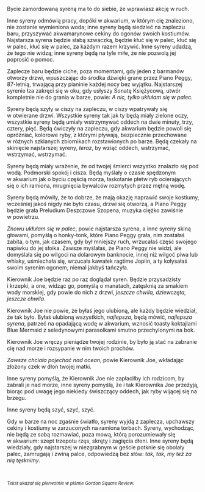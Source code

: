Bycie zamordowaną syreną ma to do siebie, że wprawiasz akcję w&nbsp;ruch.

Inne syreny odmówią pracy, dopóki w&nbsp;akwarium, w&nbsp;którym cię znaleziono, nie zostanie wymieniona woda; inne syreny będą siedzieć na zapleczu baru, przyszywać akwamarynowe cekiny do ogonów swoich kostiumów. Najstarsza syrena będzie słabą szwaczką, będzie kłuć się w&nbsp;palec, kłuć się w&nbsp;palec, kłuć się w&nbsp;palec, za każdym razem krzywić. Inne syreny udadzą, że tego nie widzą; inne syreny będą na tyle miłe, że nie pozwolą jej poprosić o&nbsp;pomoc.

Zaplecze baru będzie ciche, poza momentami, gdy jeden z&nbsp;barmanów otworzy drzwi, wpuszczając do środka dźwięki grane przez Piano Peggy, 87-letnią, trwającą przy pianinie każdej nocy bez wyjątku. Najstarszej syrenie łza zakręci się w&nbsp;oku, gdy usłyszy Sonatę Księżycową, utwór kompletnie nie do grania w&nbsp;barze, powie: *A&nbsp;nic, tylko ukłułam się w&nbsp;palec.*

Syreny będą szyły w&nbsp;ciszy na zapleczu, w&nbsp;ciszy wpatrywały się w&nbsp;otwierane drzwi. Wszystkie syreny tak jak ty będą miały zielone oczy, wszystkie syreny będą umiały wstrzymywać oddech na dwie minuty, trzy, cztery, pięć. Będą ćwiczyły na zapleczu, gdy akwarium będzie powoli się opróżniać, kolorowe ryby, z&nbsp;którymi pływają, bezpiecznie przechowane w&nbsp;różnych szklanych zbiornikach rozstawionych po barze. Będą czekały na skinięcie najstarszej syreny, *teraz*, by wziąć oddech, wstrzymać, wstrzymać, wstrzymać.

Syreny będą miały wrażenie, że od twojej śmierci wszystko znalazło się pod wodą. Podmorski spokój i&nbsp;cisza. Będą myślały o&nbsp;czasie spędzonym w&nbsp;akwarium jak o&nbsp;byciu częścią morza, łaskotanie płetw ryb ocierających się o&nbsp;ich ramiona, mrugnięcia bywalców rozmytych przez mętną wodę.

Syreny będą mówiły, że to dobrze, że mają okazję naprawić swoje kostiumy, wcześniej jakoś nigdy nie było czasu, drzwi się otworzą, a&nbsp;Piano Peggy będzie grała Preludium Deszczowe Szopena, muzyka ciężko zawiśnie w&nbsp;powietrzu.

*Znowu ukłułam się w&nbsp;palec*, powie najstarsza syrena, a&nbsp;inne syreny skiną głowami, pomyślą o&nbsp;honky-tonk, które Piano Peggy grała, nim zostałaś zabita, o&nbsp;tym, jak czasem, gdy był mniejszy ruch, wrzucałaś część swojego napiwku do jej słoika. Zawsze myślałaś, że Piano Peggy nie widzi, ale domyślała się po wilgoci na dolarowym banknocie, innej niż wilgoć piwa lub whisky, uśmiechała się, wrzucała kawałek ragtime Joplin, a&nbsp;ty kołysałaś swoim syrenim ogonem, niemal jakbyś tańczyła.

Kierownik Joe będzie raz po raz doglądał syren. Będzie przysadzisty i&nbsp;krzepki, a&nbsp;one, widząc go, pomyślą o&nbsp;manatach, zatęsknią za smakiem wody morskiej, gdy powie do nich z&nbsp;drzwi, *jeszcze chwila, dziewczęta, jeszcze chwila*.

Kierownik Joe nie powie, że byłaś jego ulubioną, ale każdy będzie wiedział, że tak było. Byłaś ulubioną wszystkich, *najlepsza*, będą mówić, *najlepsza syrena*, patrzeć na opadającą wodę w&nbsp;akwarium, wznosić toasty koktajlami Blue Mermaid z&nbsp;seledynowymi parasolkami smutno przechylonymi na bok.

Kierownik Joe wręczy pieniądze twojej rodzinie, by było ją stać na zabranie cię nad morze i&nbsp;rozsypanie w&nbsp;nim twoich prochów.

*Zawsze chciała pojechać nad ocean*, powie Kierownik Joe, wkładając złożony czek w&nbsp;dłoń twojej matki.

Inne syreny pomyślą, że Kierownik Joe nie zapłaciłby ich rodzicom, by zabrali je nad morze, inne syreny pomyślą, że i&nbsp;tak Kierownika Joe przeżyją, biorąc pod uwagę jego niekiedy świszczący oddech, jak ryby wijącej się na brzegu.

Inne syreny będą szyć, szyć, szyć.

Gdy w&nbsp;barze na noc zgaśnie światło, syreny wyjdą z&nbsp;zaplecza, upchawszy cekiny i&nbsp;kostiumy w&nbsp;zarzuconych na ramiona torbach. Syreny, wychodząc, nie będą ze sobą rozmawiać, poza mową, którą porozumiewały się w&nbsp;akwarium: szept trzepotu rzęs, skręty i&nbsp;zagięcia dłoni. Inne syreny będą wiedziały, gdy najstarszej w&nbsp;niezgrabnym w&nbsp;geście potknie się obolały palec, zamrugają i&nbsp;zwiną palce, odpowiedzą bez słów: *tak, tak, my też za nią tęsknimy*. 

<br/>

<sup>*Tekst ukazał się pierwotnie w&nbsp;piśmie Gordon Square Review.*</sup>